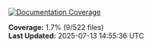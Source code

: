 <!-- Documentation Coverage Badge - Auto-generated by pre-commit hook -->
[![Documentation Coverage](https://img.shields.io/badge/Documentation%20Coverage-1.7%25-red?style=flat&logo=gitbook&logoColor=white)](./documentation-coverage-report.html)

**Coverage:** 1.7% (9/522 files)  
**Last Updated:** 2025-07-13 14:55:36 UTC
